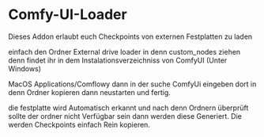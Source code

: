 # Comfy-UI-Loader
Dieses Addon erlaubt euch Checkpoints von externen Festplatten zu laden

einfach den Ordner External drive loader in denn custom_nodes ziehen denn findet ihr in dem Instalationsverzeichniss von ComfyUI (Unter Windows)

MacOS Applications/Comflowy dann in der suche ComfyUi eingeben dort in denn Ordner kopieren dann neustarten und fertig.

die festplatte wird Automatisch erkannt und nach denn Ordnern überprüft sollte der ordner nicht Verfügbar sein dann werden diese Generiert. Die werden Checkpoints einfach Rein kopieren.


